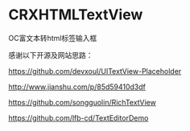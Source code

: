 # CRXHTMLTextView

OC富文本转html标签输入框

感谢以下开源及网站思路：

https://github.com/devxoul/UITextView-Placeholder

http://www.jianshu.com/p/85d59410d3df 

https://github.com/songguolin/RichTextView

https://github.com/lfb-cd/TextEditorDemo
